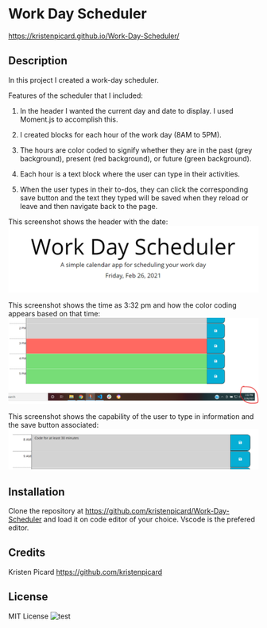 # Work Day Scheduler

https://kristenpicard.github.io/Work-Day-Scheduler/

## Description 

In this project I created a work-day scheduler.

Features of the scheduler that I included:
1. In the header I wanted the current day and date to display.  I used Moment.js to accomplish this.

2. I created blocks for each hour of the work day (8AM to 5PM).

3. The hours are color coded to signify whether they are in the past (grey background), present (red background), or future (green background).

4. Each hour is a text block where the user can type in their activities.

5. When the user types in their to-dos, they can click the corresponding save button and the text they typed will be saved when they reload or leave and then navigate back to the page.

This screenshot shows the header with the date:
<br>
![1](Assets/1.png)

This screenshot shows the time as 3:32 pm and how the color coding appears based on that time:
<br>
![2](Assets/2.png)

This screenshot shows the capability of the user to type in information and the save button associated:
<br>
![3](Assets/3.png)

## Installation
Clone the repository at https://github.com/kristenpicard/Work-Day-Scheduler and load it on
code editor of your choice. Vscode is the prefered editor.

## Credits
Kristen Picard https://github.com/kristenpicard


## License
MIT License
![test](https://img.shields.io/apm/l/test)
